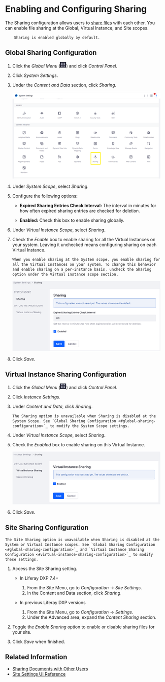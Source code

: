 # Enabling and Configuring Sharing

The Sharing configuration allows users to [share files](./sharing-documents-with-other-users.md) with each other. You can enable file sharing at the Global, Virtual Instance, and Site scopes.

```{note}
    Sharing is enabled globally by default.
```

## Global Sharing Configuration

1. Click the *Global Menu* (![Global Menu](../../../../images/icon-applications-menu.png)) and click *Control Panel*.
1. Click *System Settings*.
1. Under the *Content and Data* section, click *Sharing*.

    ![The Sharing link leads to the settings for sharing.](./enabling-and-configuring-sharing/images/02.png)

1. Under *System Scope*, select *Sharing*.
1. Configure the following options:

    - **Expired Sharing Entries Check Interval:** The interval in minutes for how often expired sharing entries are checked for deletion.

    - **Enabled:** Check this box to enable sharing globally.

1. Under *Virtual Instance Scope*, select *Sharing*.
1. Check the *Enable* box to enable sharing for all the Virtual Instances on your system. Leaving it unchecked means configuring sharing on each Virtual Instance.

    ```{note}
    When you enable sharing at the System scope, you enable sharing for all the Virtual Instances on your system. To change this behavior and enable sharing on a per-instance basis, uncheck the Sharing option under the Virtual Instance scope section.
    ```

    ![Configure sharing globally.](./enabling-and-configuring-sharing/images/03.png)

1. Click *Save*.

## Virtual Instance Sharing Configuration

1. Click the *Global Menu* (![Global Menu](../../../../images/icon-applications-menu.png)) and click *Control Panel*.
1. Click *Instance Settings*.
1. Under *Content and Data*, click *Sharing*.

    ```{note}
    The Sharing option is unavailable when Sharing is disabled at the System Scope. See `Global Sharing Configuration <#global-sharing-configuration>`_ to modify the System Scope settings.
    ```

1. Under *Virtual Instance Scope*, select *Sharing*.
1. Check the *Enabled* box to enable sharing on this Virtual Instance.

   ![You can enable or disable sharing for each instance.](./enabling-and-configuring-sharing/images/04.png)

1. Click *Save*.

## Site Sharing Configuration

```{note}
The Site Sharing option is unavailable when Sharing is disabled at the System or Virtual Instance scopes. See `Global Sharing Configuration <#global-sharing-configuration>`_ and `Virtual Instance Sharing Configuration <#virtual-instance-sharing-configuration>`_ to modify these settings.
```

1. Access the Site Sharing setting.

   - In Liferay DXP 7.4+

      1. From the Site Menu, go to *Configuration* &rarr; *Site Settings*.
      1. In the Content and Data section, click *Sharing*.

   - In previous Liferay DXP versions

      1. From the Site Menu, go to *Configuration* &rarr; *Settings*.
      1. Under the Advanced area, expand the *Content Sharing* section.

1. Toggle the *Enable Sharing* option to enable or disable sharing files for your site.

1. Click *Save* when finished.

## Related Information

- [Sharing Documents with Other Users](./sharing-documents-with-other-users.md)
- [Site Settings UI Reference](../site-../../../site-building/site-settings/site-settings-ui-reference.md)
